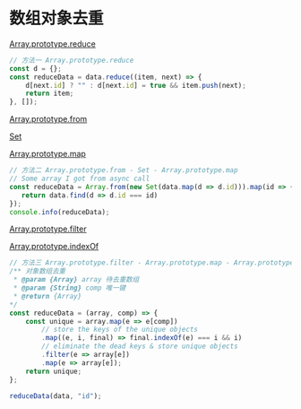 # 数组对象去重

[Array.prototype.reduce](https://developer.mozilla.org/zh-CN/docs/Web/JavaScript/Reference/Global_Objects/Array/Reduce)

``` JavaScript
// 方法一 Array.prototype.reduce
const d = {};
const reduceData = data.reduce((item, next) => {
    d[next.id] ? "" : d[next.id] = true && item.push(next);
    return item;
}, []);

```

[Array.prototype.from](https://developer.mozilla.org/zh-CN/docs/Web/JavaScript/Reference/Global_Objects/Array/from)

[Set](https://developer.mozilla.org/zh-CN/docs/Web/JavaScript/Reference/Global_Objects/Set)

[Array.prototype.map](https://developer.mozilla.org/zh-CN/docs/Web/JavaScript/Reference/Global_Objects/Array/map)

``` JavaScript
// 方法二 Array.prototype.from - Set - Array.prototype.map
// Some array I got from async call
const reduceData = Array.from(new Set(data.map(d => d.id))).map(id => {
   return data.find(d => d.id === id)
});
console.info(reduceData);
```

[Array.prototype.filter](https://developer.mozilla.org/zh-CN/docs/Web/JavaScript/Reference/Global_Objects/Array/filter)

[Array.prototype.indexOf](https://developer.mozilla.org/zh-CN/docs/Web/JavaScript/Reference/Global_Objects/Array/indexOf)

``` JavaScript
// 方法三 Array.prototype.filter - Array.prototype.map - Array.prototype.indexOf
/** 对象数组去重
 * @param {Array} array 待去重数组
 * @param {String} comp 唯一键
 * @return {Array}
*/
const reduceData = (array, comp) => {
    const unique = array.map(e => e[comp])
        // store the keys of the unique objects
        .map((e, i, final) => final.indexOf(e) === i && i)
        // eliminate the dead keys & store unique objects
        .filter(e => array[e])
        .map(e => array[e]);
    return unique;
};

reduceData(data, "id");
```
